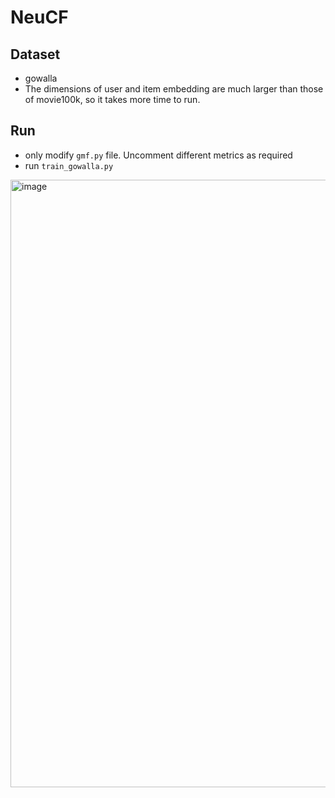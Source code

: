 # NeuCF

## Dataset
- gowalla
- The dimensions of user and item embedding are much larger than those of movie100k, so it takes more time to run.


## Run
- only modify `gmf.py` file. Uncomment different metrics as required
- run `train_gowalla.py`
<img width="972" alt="image" src="https://github.com/dogeeelin/NeuCF/assets/120708262/2bf15ded-f17c-4b1c-bf08-dc4f493d118c">
